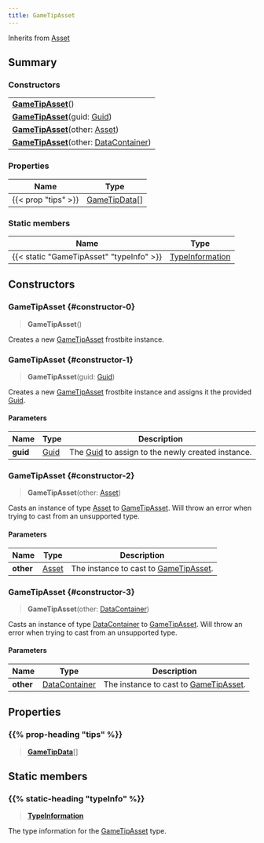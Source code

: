 ```yaml
---
title: GameTipAsset
---
```


Inherits from [Asset](/vext/ref/fb/asset)

## Summary

### Constructors

|  |
| --- |
| **[GameTipAsset](#constructor-0)**() |
| **[GameTipAsset](#constructor-1)**(guid: [Guid](/vext/ref/shared/type/guid)) |
| **[GameTipAsset](#constructor-2)**(other: [Asset](/vext/ref/fb/asset)) |
| **[GameTipAsset](#constructor-3)**(other: [DataContainer](/vext/ref/shared/type/datacontainer)) |

### Properties

| Name | Type |
| ---- | ---- |
| {{< prop "tips" >}} | [GameTipData](/vext/ref/fb/gametipdata)[] |

### Static members

| Name | Type |
| ---- | ---- |
| {{< static "GameTipAsset" "typeInfo" >}} | [TypeInformation](/vext/ref/shared/type/typeinformation) |

## Constructors

### GameTipAsset {#constructor-0}

> **GameTipAsset**()

Creates a new [GameTipAsset](/vext/ref/fb/gametipasset) frostbite instance.

### GameTipAsset {#constructor-1}

> **GameTipAsset**(guid: [Guid](/vext/ref/shared/type/guid))

Creates a new [GameTipAsset](/vext/ref/fb/gametipasset) frostbite instance and assigns it the provided [Guid](/vext/ref/shared/type/guid).

#### Parameters

| Name | Type | Description |
| ---- | ---- | ----------- |
| **guid** | [Guid](/vext/ref/shared/type/guid) | The [Guid](/vext/ref/shared/type/guid) to assign to the newly created instance. |

### GameTipAsset {#constructor-2}

> **GameTipAsset**(other: [Asset](/vext/ref/fb/asset))

Casts an instance of type [Asset](/vext/ref/fb/asset) to [GameTipAsset](/vext/ref/fb/gametipasset). Will throw an error when trying to cast from an unsupported type.

#### Parameters

| Name | Type | Description |
| ---- | ---- | ----------- |
| **other** | [Asset](/vext/ref/fb/asset) | The instance to cast to [GameTipAsset](/vext/ref/fb/gametipasset). |

### GameTipAsset {#constructor-3}

> **GameTipAsset**(other: [DataContainer](/vext/ref/shared/type/datacontainer))

Casts an instance of type [DataContainer](/vext/ref/shared/type/datacontainer) to [GameTipAsset](/vext/ref/fb/gametipasset). Will throw an error when trying to cast from an unsupported type.

#### Parameters

| Name | Type | Description |
| ---- | ---- | ----------- |
| **other** | [DataContainer](/vext/ref/shared/type/datacontainer) | The instance to cast to [GameTipAsset](/vext/ref/fb/gametipasset). |

## Properties

### {{% prop-heading "tips" %}}

> **[GameTipData](/vext/ref/fb/gametipdata)**[]

## Static members

### {{% static-heading "typeInfo" %}}

> **[TypeInformation](/vext/ref/shared/type/typeinformation)**

The type information for the [GameTipAsset](/vext/ref/fb/gametipasset) type.

